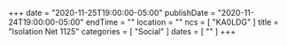 +++
date = "2020-11-25T19:00:00-05:00"
publishDate = "2020-11-24T19:00:00-05:00"
endTime = ""
location = ""
ncs = [ "KA0LDG" ]
title = "Isolation Net 1125"
categories = [ "Social" ]
dates = [ "" ]
+++
